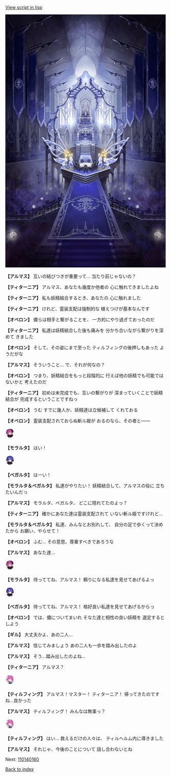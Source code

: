 [View script in lisp](../scripts/110140150.txt)

![pope_room.png](../images/backgrounds/pope_room.png)

**【アルマス】**
互いの結びつきが重要って…
当たり前じゃないの？

**【ティターニア】**
アルマス、あなたも幾度か他者の
心に触れてきましたよね

**【ティターニア】**
私も妖精結合するとき、あなたの
心に触れました

**【ティターニア】**
けれど、霊装支配は強制的な
植えつけが基本なんです

**【オベロン】**
儂らは相手と繋がることを、
一方的にやり過ぎておったのだ

**【ティターニア】**
私達は妖精結合した後も痛みを
分かち合いながら繋がりを深めて
きました

**【オベロン】**
そして、その姿にまで至った
ティルフィングの後押しもあった
ようだがな

**【アルマス】**
そういうこと…
で、それが何なの？

**【オベロン】**
つまり、妖精結合をもっと段階的に
行えば他の妖精でも可能ではないかと
考えたのだ

**【ティターニア】**
初めは未完成でも、互いの繋がりが
深まっていくことで妖精結合が
完成するということですねっ

**【オベロン】**
うむ
すでに幾人か、妖精達は立候補して
くれておる

**【オベロン】**
霊装支配されておらぬ斬ル姫が
おるのなら、その者と――

<img src="../images/units/3104011.png" alt="3104011.png" height="34"/>

**【モラルタ】**
はい！

<img src="../images/units/3104111.png" alt="3104111.png" height="34"/>

**【ベガルタ】**
はーい！

**【モラルタ＆ベガルタ】**
私達がやりたい！
妖精結合して、アルマスの役に
立ちたいんだっ

**【アルマス】**
モラルタ、ベガルタ、
どこに隠れてたのよっ？

**【ティターニア】**
確かにあなた達は霊装支配されて
いない斬ル姫ですけれど…

**【モラルタ＆ベガルタ】**
私達、みんなとお別れして、
自分の足で歩くって決めたから
お願い、やらせて！

**【オベロン】**
ふむ…
その意思、尊重すべきであろうな

**【アルマス】**
あなた達…

<img src="../images/units/3104011.png" alt="3104011.png" height="34"/>

**【モラルタ】**
待っててね、アルマス！
頼りになる私達を見せてあげるよっ

<img src="../images/units/3104111.png" alt="3104111.png" height="34"/>

**【ベガルタ】**
待っててね、アルマス！
格好良い私達を見せてあげるからっ

**【オベロン】**
では、儂についてまいれ
そなた達と相性の良い妖精を
選定するとしよう

**【ギル】**
大丈夫かよ、あの二人…

**【アルマス】**
信じてみましょう
あの二人も一歩を踏み出したのよ

**【アルマス】**
そう…踏み出したのよね…

**【ティターニア】**
アルマス？

<img src="../images/units/3101411.png" alt="3101411.png" height="34"/>

**【ティルフィング】**
アルマス！マスター！
ティターニア！
帰ってきたのですね…良かった

**【アルマス】**
ティルフィング！
みんなは無事っ？

<img src="../images/units/3101411.png" alt="3101411.png" height="34"/>

**【ティルフィング】**
はい…
救えるだけの人々は、
ティルヘルム内に導きました

**【アルマス】**
それじゃ、今後のことについて
話し合わないとね

Next: [110140160](110140160.md)

[Back to index](index.md)
